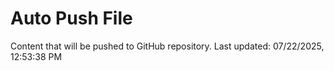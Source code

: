 # Auto Push File

Content that will be pushed to GitHub repository.
Last updated: 07/22/2025, 12:53:38 PM